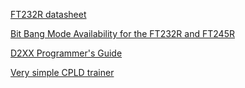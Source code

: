 [FT232R datasheet](https://www.ftdichip.com/Support/Documents/DataSheets/ICs/DS_FT232R.pdf)

[Bit Bang Mode Availability for the
FT232R and FT245R](https://www.ftdichip.com/Support/Documents/AppNotes/AN_232R-01_Bit_Bang_Mode_Available_For_FT232R_and_Ft245R.pdf)  

[D2XX Programmer's Guide](https://www.ftdichip.com/Support/Documents/ProgramGuides/D2XX_Programmer's_Guide(FT_000071).pdf)  

[Very simple CPLD trainer](https://hackaday.io/project/8754-very-simple-cpld-trainer)  
